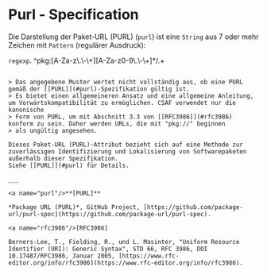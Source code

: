 # Purl - Specification

Die Darstellung der Paket-URL (PURL) (`purl`) ist eine `String` aus 7 oder mehr Zeichen mit `Pattern` (regulärer Ausdruck):

`regexp`.
^pkg:[A-Za-z\\.\\-\\+][A-Za-z0-9\\.\\-\\+]*/.+
```

> Das angegebene Muster wertet nicht vollständig aus, ob eine PURL gemäß der [[PURL]](#purl)-Spezifikation gültig ist.
> Es bietet einen allgemeineren Ansatz und eine allgemeine Anleitung, um Vorwärtskompatibilität zu ermöglichen. CSAF verwendet nur die kanonische
> Form von PURL, um mit Abschnitt 3.3 von [[RFC3986]](#rfc3986) konform zu sein. Daher werden URLs, die mit "pkg://" beginnen
> als ungültig angesehen.

Dieses Paket-URL (PURL)-Attribut bezieht sich auf eine Methode zur zuverlässigen Identifizierung und Lokalisierung von Softwarepaketen außerhalb dieser Spezifikation.
Siehe [[PURL]](#purl) für Details.

___

<a name="purl"/>**[PURL]**

*Package URL (PURL)*, GitHub Project, [https://github.com/package-url/purl-spec](https://github.com/package-url/purl-spec).

<a name="rfc3986"/>[RFC3986]

Berners-Lee, T., Fielding, R., und L. Masinter, "Uniform Resource Identifier (URI): Generic Syntax", STD 66, RFC 3986, DOI 10.17487/RFC3986, Januar 2005, [https://www.rfc-editor.org/info/rfc3986](https://www.rfc-editor.org/info/rfc3986).